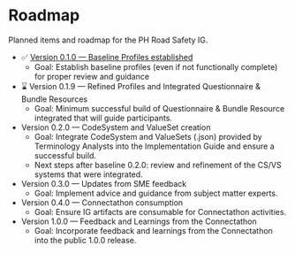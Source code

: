 # Roadmap

Planned items and roadmap for the PH Road Safety IG.
- ✅ [Version 0.1.0 — Baseline Profiles established](https://github.com/UPM-NTHC/PH-RoadSafetyIG/releases/tag/v0.1.0)
    - Goal: Establish baseline profiles (even if not functionally complete) for proper review and guidance
- ⌛ Version 0.1.9 — Refined Profiles and Integrated Questionnaire & Bundle Resources
	- Goal: Minimum successful build of Questionnaire & Bundle Resource integrated
		that will guide participants.
- Version 0.2.0 — CodeSystem and ValueSet creation
	- Goal: Integrate CodeSystem and ValueSets (.json) provided by Terminology
		Analysts into the Implementation Guide and ensure a successful build.
	- Next steps after baseline 0.2.0: review and refinement of the CS/VS systems
		that were integrated.
- Version 0.3.0 — Updates from SME feedback
	- Goal: Implement advice and guidance from subject matter experts.
- Version 0.4.0 — Connectathon consumption
	- Goal: Ensure IG artifacts are consumable for Connectathon activities.
- Version 1.0.0 — Feedback and Learnings from the Connectathon
	- Goal: Incorporate feedback and learnings from the Connectathon into
		the public 1.0.0 release.

<!-- Contributors: UP-Manila SILab and workshop participants. Track issues and roadmap items in the repository Issues. -->
